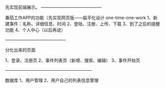 先实现前端展示。
——————————————

番茄工作APP的功能（先实现网页版——扁平化设计
one-time-one-work
1、新建事件：名称、详细信息、时间
2、登陆、注册、上传、下载
3、到了之后的提醒功能
4、个人中心（以后再说）

——————————————

分化出来的页面

1、登录、注册页
2、事件列表页（新增、搜索、编辑）
3、事件开始页

————————————————————

数据库
1、用户管理
2、用户自己的列表信息管理